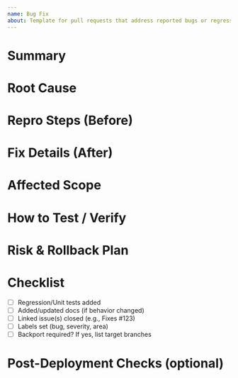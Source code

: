 ```yaml
---
name: Bug Fix
about: Template for pull requests that address reported bugs or regressions.
---
```


# Summary
<!-- Provide a short description of the bug and the fix. -->

# Root Cause
<!-- Explain the underlying issue (what failed and why). -->

# Repro Steps (Before)
<!--
1. Step 1
2. Step 2
3. Observed behavior: …
-->

# Fix Details (After)
<!--
- What changed in code/config
- Why this resolves the issue
- Any trade-offs
-->

# Affected Scope
<!-- List components, services, or user journeys impacted. Note backward compatibility concerns. -->

# How to Test / Verify
<!--
1. Steps to reproduce now show expected behavior
2. Include tests or logs that demonstrate the fix
-->

# Risk & Rollback Plan
<!--
- Residual risks
- Rollback steps
- Feature flag / canary recommended?
-->

# Checklist
- [ ] Regression/Unit tests added
- [ ] Added/updated docs (if behavior changed)
- [ ] Linked issue(s) closed (e.g., Fixes #123)
- [ ] Labels set (bug, severity, area)
- [ ] Backport required? If yes, list target branches

# Post-Deployment Checks (optional)
<!-- Note metrics/alerts to watch or user reports to monitor after deploy. -->
